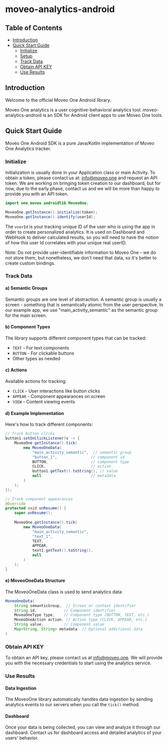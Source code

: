# moveo-analytics-android

## Table of Contents
- [Introduction](#introduction)
- [Quick Start Guide](#quick-start-guide)
  - [Initialize](#initialize)
  - [Setup](#setup)
  - [Track Data](#track-data)
  - [Obtain API KEY](#obtain-api-key)
  - [Use Results](#use-results)

## Introduction

Welcome to the official Moveo One Android library.

Moveo One analytics is a user cognitive-behavioral analytics tool. moveo-analytics-android is an SDK for Android client apps to use Moveo One tools.

## Quick Start Guide

Moveo One Android SDK is a pure Java/Kotlin implementation of Moveo One Analytics tracker.

### Initialize

Initialization is usually done in your Application class or main Activity. To obtain a token, please contact us at: info@moveo.one and request an API token. We are working on bringing token creation to our dashboard, but for now, due to the early phase, contact us and we will be more than happy to provide you with an API token.

```java
import one.moveo.androidlib.MoveoOne;

MoveoOne.getInstance().initialize(token);
MoveoOne.getInstance().identify(userId);
```

The `userId` is your tracking unique ID of the user who is using the app in order to create personalized analytics. It is used on Dashboard and WebHook to deliver calculated results, so you will need to have the notion of how this user Id correlates with your unique real userID.

Note: Do not provide user-identifiable information to Moveo One - we do not store them, but nonetheless, we don't need that data, so it's better to create custom bindings.

### Track Data

#### a) Semantic Groups
Semantic groups are one level of abstraction. A semantic group is usually a screen - something that is semantically atomic from the user perspective. In our example app, we use "main_activity_semantic" as the semantic group for the main screen.

#### b) Component Types
The library supports different component types that can be tracked:
- `TEXT` - For text components
- `BUTTON` - For clickable buttons
- Other types as needed

#### c) Actions
Available actions for tracking:
- `CLICK` - User interactions like button clicks
- `APPEAR` - Component appearances on screen
- `VIEW` - Content viewing events

#### d) Example Implementation

Here's how to track different components:

```java
// Track button clicks
button1.setOnClickListener(v -> {
    MoveoOne.getInstance().tick(
        new MoveoOneData(
            "main_activity_semantic",  // semantic group
            "button_1",               // component id
            BUTTON,                   // component type
            CLICK,                    // action
            button1.getText().toString(), // value
            null                      // metadata
        )
    );
});

// Track component appearances
@Override
protected void onResume() {
    super.onResume();
    
    MoveoOne.getInstance().tick(
        new MoveoOneData(
            "main_activity_semantic",
            "text_1",
            TEXT,
            APPEAR,
            text1.getText().toString(),
            null
        )
    );
}
```

#### e) MoveoOneData Structure
The MoveoOneData class is used to send analytics data:
```java
MoveoOneData(
    String semanticGroup,  // Screen or context identifier
    String id,            // Component identifier
    MoveoOneType type,    // Component type (BUTTON, TEXT, etc.)
    MoveoOneAction action, // Action type (CLICK, APPEAR, etc.)
    String value,         // Component value
    Map<String, String> metadata  // Optional additional data
)
```

### Obtain API KEY

To obtain an API key, please contact us at info@moveo.one. We will provide you with the necessary credentials to start using the analytics service.

### Use Results

#### Data Ingestion
The MoveoOne library automatically handles data ingestion by sending analytics events to our servers when you call the `tick()` method.

#### Dashboard
Once your data is being collected, you can view and analyze it through our dashboard. Contact us for dashboard access and detailed analytics of your users' behavior.
```


